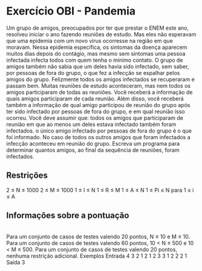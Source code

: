 <h1>Exercício OBI - Pandemia </h1>
Um grupo de amigos, preocupados por ter que prestar o ENEM este ano, resolveu iniciar o ano fazendo reuniões de estudo. Mas eles não esperavam que uma epidemia com um novo vírus ocorresse na região em que moravam. Nessa epidemia específica, os sintomas da doença aparecem muitos dias depois do contágio, mas mesmo sem sintomas uma pessoa infectada infecta todos com quem tenha o mínimo contato.  O grupo de amigos também não sabia que um deles havia sido infectado, sem saber, por pessoas de fora do grupo, o que fez a infecção se espalhar pelos amigos do grupo. Felizmente todos os amigos infectados se recuperaram e passam bem.  Muitas reuniões de estudo aconteceram, mas nem todos os amigos participaram de todas as reuniões.  Você receberá a informação de quais amigos participaram de cada reunião. Além disso, você receberá também a informação de qual amigo participou de reunião do grupo após ter sido infectado por pessoas de fora do grupo, e em qual reunião isso ocorreu. Você deve assumir que:  todos os amigos que participaram de reunião em que ao menos um deles estava infectado também foram infectados. o único amigo infectado por pessoas de fora do grupo é o que foi informado. No caso de todos os outros amigos que foram infectados a infecção aconteceu em reunião do grupo. Escreva um programa para determinar quantos amigos, ao final da sequência de reuniões, foram infectados.

<h2>Restrições</h2>
2 ≤ N ≤ 1000
2 ≤ M ≤ 1000
1 ≤ I ≤ N
1 ≤ R ≤ M
1 ≤ A ≤ N
1 ≤ Pi ≤ N para 1 ≤ i ≤ A

<h2>Informações sobre a pontuação</h2><br>
Para um conjunto de casos de testes valendo 20 pontos, N ≤ 10 e M ≤ 10.
Para um conjunto de casos de testes valendo 60 pontos, 10 < N ≤ 500 e 10 < M ≤ 500.
Para um conjunto de casos de testes valendo 20 pontos, nenhuma restrição adicional.
Exemplos
Entrada
4 3
2 1
2 1 2
3 3 1 2
2 2 1
Saída
3
	
